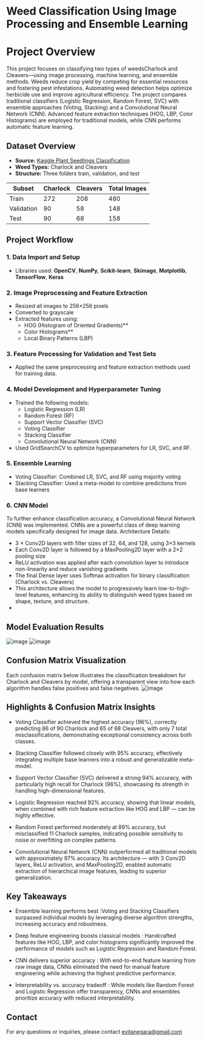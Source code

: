 # Weed Classification Using Image Processing and Ensemble Learning
# Project Overview
This project focuses on classifying two types of weedsCharlock and Cleavers—using image processing, machine learning, and ensemble methods. Weeds reduce crop yield by competing for essential resources and fostering pest infestations. Automating weed detection helps optimize herbicide use and improve agricultural efficiency. The project compares traditional classifiers (Logistic Regression, Random Forest, SVC) with ensemble approaches (Voting, Stacking) and a Convolutional Neural Network (CNN). Advanced feature extraction techniques (HOG, LBP, Color Histograms) are employed for traditional models, while CNN performs automatic feature learning.

## Dataset Overview
- **Source:** [Kaggle Plant Seedlings Classification](https://www.kaggle.com/competitions/plant-seedlings-classification/)
- **Weed Types:** Charlock and Cleavers
- **Structure:** Three folders train, validation, and test

| Subset     | Charlock | Cleavers | Total Images |
|------------|----------|----------|--------------|
| Train      | 272      | 208      | 480          |
| Validation | 90       | 58       | 148          |
| Test       | 90       | 68       | 158          |

## Project Workflow

### 1. Data Import and Setup
- Libraries used: **OpenCV**, **NumPy**, **Scikit-learn**, **Skimage**, **Matplotlib**, **TensorFlow**, **Keras**

### 2. Image Preprocessing and Feature Extraction
- Resized all images to 256×256 pixels
- Converted to grayscale
- Extracted features using:
  - HOG (Histogram of Oriented Gradients)**
  - Color Histograms**
  - Local Binary Patterns (LBP)

### 3. Feature Processing for Validation and Test Sets
- Applied the same preprocessing and feature extraction methods used for training data.

### 4. Model Development and Hyperparameter Tuning
- Trained the following models:
  - Logistic Regression (LR)
  - Random Forest (RF)
  - Support Vector Classifier (SVC)
  - Voting Classifier
  - Stacking Classifier
  - Convolutional Neural Network (CNN)
- Used GridSearchCV to optimize hyperparameters for LR, SVC, and RF.

### 5. Ensemble Learning
- Voting Classifier: Combined LR, SVC, and RF using majority voting
- Stacking Classifier: Used a meta-model to combine predictions from base learners

### 6. CNN Model
To further enhance classification accuracy, a Convolutional Neural Network (CNN) was implemented. CNNs are a powerful class of deep learning models specifically designed for image data. Architecture Details:
- 3 × Conv2D layers with filter sizes of 32, 64, and 128, using 3×3 kernels
- Each Conv2D layer is followed by a MaxPooling2D layer with a 2×2 pooling size
- ReLU activation was applied after each convolution layer to introduce non-linearity and reduce vanishing gradients
- The final Dense layer uses Softmax activation for binary classification (Charlock vs. Cleavers)
- This architecture allows the model to progressively learn low-to-high-level features, enhancing its ability to distinguish weed types based on shape, texture, and structure.
- 
## Model Evaluation Results
![image](https://github.com/user-attachments/assets/aa378c27-a24a-489b-be34-b8abf3ad0a51)
![image](https://github.com/user-attachments/assets/19569c02-7554-4268-ba03-e9f2c066ab3e)


## Confusion Matrix Visualization
Each confusion matrix below illustrates the classification breakdown for Charlock and Cleavers by model, offering a transparent view into how each algorithm handles false positives and false negatives.
![image](https://github.com/user-attachments/assets/7586cb9a-8bf8-49c4-a616-14ebf877fd9f)

## Highlights & Confusion Matrix Insights

- Voting Classifier achieved the highest accuracy (96%), correctly predicting 86 of 90 Charlock and 65 of 68 Cleavers, with only 7 total misclassifications, demonstrating exceptional consistency across both classes.

- Stacking Classifier followed closely with 95% accuracy, effectively integrating multiple base learners into a robust and generalizable meta-model.

- Support Vector Classifier (SVC) delivered a strong 94% accuracy, with particularly high recall for Charlock (96%), showcasing its strength in handling high-dimensional features.

- Logistic Regression reached 92% accuracy, showing that linear models, when combined with rich feature extraction like HOG and LBP — can be highly effective.

- Random Forest performed moderately at 89% accuracy, but misclassified 11 Charlock samples, indicating possible sensitivity to noise or overfitting on complex patterns.

- Convolutional Neural Network (CNN) outperformed all traditional models with approximately 97% accuracy. Its architecture — with 3 Conv2D layers, ReLU activation, and MaxPooling2D, enabled automatic extraction of hierarchical image features, leading to superior generalization.

## Key Takeaways

- Ensemble learning performs best :Voting and Stacking Classifiers surpassed individual models by leveraging diverse algorithm strengths, increasing accuracy and robustness.

- Deep feature engineering boosts classical models : Handcrafted features like HOG, LBP, and color histograms significantly improved the performance of models such as Logistic Regression and Random Forest.

- CNN delivers superior accuracy : With end-to-end feature learning from raw image data, CNNs eliminated the need for manual feature engineering while achieving the highest predictive performance.

- Interpretability vs. accuracy tradeoff : While models like Random Forest and Logistic Regression offer transparency, CNNs and ensembles prioritize accuracy with reduced interpretability.

## Contact
For any questions or inquiries, please contact evitanegara@gmail.com



